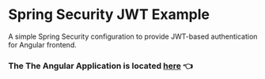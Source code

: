 # Spring Security JWT Example
A simple Spring Security configuration to provide JWT-based authentication for Angular frontend.

### The The Angular Application is located [here](https://github.com/211129-Enterprise/demos/tree/main/7-angular/ng-client-jwt) 👈
